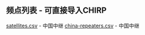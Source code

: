 频点列表 - 可直接导入CHIRP
-
[satellites.csv](satellites.csv) - 中国中继
[china-repeaters.csv](china-repeaters.csv) - 中国中继
